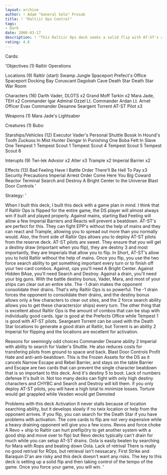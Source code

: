 ```yaml
---
layout: archive
author: ! Adam "General Solo" Prosak
title: ! "Raltiir Ops Control"
tags:
- Dark
date: 2000-03-17
description: ! "This Raltiir Ops deck seeks a solid flip with AT-ST's and then the incredible flip side of ROps to take control of the game with one card hit squads."
rating: 4.0
---
```

Cards: 

'Objectives (1)
Raltiir Operations

Locations (9)
Raltiir (start)
Swamp
Jungle
Spaceport Prefect's Office
Spaceport Docking Bay
Coruscant
Dagobah Cave
Death Star
Death Star War Room

Characters (16)
Darth Vader, DLOTS x2
Grand Moff Tarkin x2
Mara Jade, TEH x2
Commander Igar
Admiral Ozzel
Lt. Commander Ardan
Lt. Arnet
Officer Evax
Commander Desanne
Seargent Torrent
AT-ST Pilot x3

Weapons (1)
Mara Jade's Lightsaber

Creatures (1)
Bubo

Starships/Vehicles (12)
Executor
Vader's Personal Shuttle
Bossk In Hound's Tooth
Zuckuss In Mist Hunter
Dengar In Punishing One
Boba Fett In Slave One
Tempest 1
Tempest Scout 1
Tempest Scout 4
Tempest Scout 5
Tempest Scout 6

Interupts (9)
Twi-lek Advsior x2
Alter x3
Trample x2
Imperial Barrier x2

Effects (13)
Bad Feeling Have I
Battle Order
There'll Be Hell To Pay x3
Security Precautions
Imperial Arrest Order
Come Here You Big Coward
Reactor Terminal
Search and Destroy
A Bright Center to the Universe
Blast Door Controls '

Strategy: '

When I built this deck, I built this deck with a game plan in mind.  I think that if Raltiir Ops is flipped for the entire game, the DS player will almost always win if built and played properly.  Against mains, starting Bad Feeling will allow a few Imperial Barriers and Reacts will prevent a beatdown.  AT-ST's are perfect for this.  They can fight EPP's without the help of mains and they can react and Trample, allowing you to spread out more than you normally would.  Also, the front side of Raltiir Ops allows you to deploy AT-ST pilots from the reserve deck.  AT-ST pilots are sweet.  They ensure that you will get a destiny draw (important when you flip), they are destiny 3 and most importantly, they are Imperials that allow you to flip.  In Short, AT-ST's allow you to hold Raltiir without the help of mains.	Once you flip, you use the two force search ability to get something important every turn or to finish off your two card combos.  Against, ops you'll need A Bright Center.  Against Hidden BAse, you'll need Search and Destroy.  Against a drain, you'll need your big guns.  With the battle destiny bonus, Vader, Mara, and most of your ships can clear out an entire site.  The -1 drain makes the opponent consolidate their drains.	That's why Raltiir Ops is so powerful.  The -1 drain forces the opponent to consolidate their drains, and the destiny bonus allows only a few characters to clear out sites, and the 2 force search ability allows you to get these characters(or ships) every turn.  The other thing that is excellent about Raltiir Ops is the amount of combos that can be stup with individually good cards.  Igar is good at the Prefects Office while Tempest 1 is good with AT-ST pilots.  Seargeant Torrent can be used with the Death Star locations to generate a good drain at Raltiir, but Torrent is an ability 2 Imperial for flipping and the locations are excellent for activation.

Reasons for seemingly odd choices
Commander Desane ability 2 Imperial with ability to search for Vader's Shuttle.  He also reduces costs for transfering pilots from ground to space and back.
Blast Door Controls Profit Hate and anti-anti-beatdown.  This is the Frozen Assets for the DS as it cancels Narrow Escape and Rebel Barrier, and stays on the table  Barrier and Escape are two cards that can prevent the single character beatdown that is so important to this deck.  And it's destiny 5 to boot.
Lack of numbers defense It's built in.  Not too many decks can fight with only high destiny characters and CHYBC and Search and Destroy will kill them.  if you only deploy AT-ST pilots, you will have a high total to minimize losses. Torture would get grappled while Vesden would get Demoted

Problems with this deck
Activation It never stalls because of location searching ability, but it develops slowly if no twix location or help from the opponent arrives.  If you flip, you can search for the Death Star if you have problems with activation.	The core cards to flip are not very expensive while a heavy draining opponent will give you a few icons.
Revos and force choke A Revo + ship to Raltiir can hurt preflip(try to get another system with a good ship and move over to flip) but Revo decks typically can't drain for much while you can setup AT-ST drains.  Oola is easily beaten by searching for Mara with Rops and beating down Oola.
Lack of retrival There is really no good retrival for ROps, but retrieval isn't nessacary.  First Strike and Baraquin D'an are risky and this deck doesn't want any risks.
The key to this deck is setting up a solid flip and then taking control of the tempo of the game.  Once you force your game, you will win. '